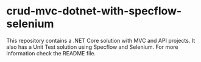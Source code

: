 # crud-mvc-dotnet-with-specflow-selenium
This repository contains a .NET Core solution with MVC and API projects. It also has a Unit Test solution using Specflow and Selenium. For more information check the README file.
